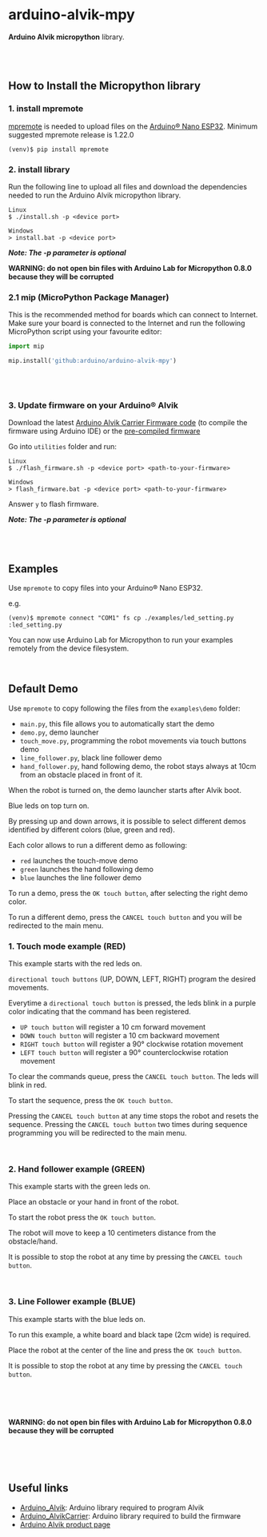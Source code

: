 # arduino-alvik-mpy

**Arduino Alvik micropython** library.



<br>
<br>



## How to Install the Micropython library

### 1. install mpremote

[mpremote](https://docs.micropython.org/en/latest/reference/mpremote.html) is needed to upload files on the [Arduino® Nano ESP32](https://store.arduino.cc/products/nano-esp32?gad_source=1&gclid=Cj0KCQiA2KitBhCIARIsAPPMEhLtIxV_s7KyLJO4-69RdR1UeFTdgGK_XmI8w7xdbur4gs1oJU4Jl68aAhbaEALw_wcB).
Minimum suggested mpremote release is 1.22.0

```shell
(venv)$ pip install mpremote
```

### 2. install library

Run the following line to upload all files and download the dependencies needed to run the Arduino Alvik micropython library.

```shell
Linux
$ ./install.sh -p <device port>

Windows
> install.bat -p <device port>
```

***Note: The -p parameter is optional***


__WARNING: do not open bin files with Arduino Lab for Micropython 0.8.0 because they will be corrupted__

### 2.1  mip (MicroPython Package Manager)
This is the recommended method for boards which can connect to Internet. Make sure your board is connected to the Internet and
run the following MicroPython script using your favourite editor:

```py
import mip

mip.install('github:arduino/arduino-alvik-mpy')

```

<br>
<br>

### 3. Update firmware on your Arduino® Alvik

Download the latest [Arduino Alvik Carrier Firmware code](https://github.com/arduino-libraries/Arduino_AlvikCarrier) (to compile the firmware using Arduino IDE) or the [pre-compiled firmware](https://github.com/arduino-libraries/Arduino_AlvikCarrier/releases/latest)

Go into `utilities` folder and run:
```shell
Linux
$ ./flash_firmware.sh -p <device port> <path-to-your-firmware>

Windows
> flash_firmware.bat -p <device port> <path-to-your-firmware>
```
Answer `y` to flash firmware.

***Note: The -p parameter is optional***

<br>
<br>


## Examples

Use `mpremote` to copy files into your Arduino® Nano ESP32.

e.g.
``` shell
(venv)$ mpremote connect "COM1" fs cp ./examples/led_setting.py :led_setting.py
```

You can now use Arduino Lab for Micropython to run your examples remotely from the device filesystem.

<br>

## Default Demo

Use `mpremote` to copy following the files from the `examples\demo` folder:
- `main.py`, this file allows you to automatically start the demo
- `demo.py`, demo launcher
- `touch_move.py`, programming the robot movements via touch buttons demo
- `line_follower.py`, black line follower demo
- `hand_follower.py`, hand following demo, the robot stays always at 10cm from an obstacle placed in front of it.

When the robot is turned on, the demo launcher starts after Alvik boot.

Blue leds on top turn on.

By pressing up and down arrows, it is possible to select different demos identified by different colors (blue, green and red).

Each color allows to run a different demo as following:
- `red` launches the touch-move demo
- `green` launches the hand following demo
- `blue` launches the line follower demo

To run a demo, press the `OK touch button`, after selecting the right demo color.

To run a different demo, press the `CANCEL touch button` and you will be redirected to the main menu.

### 1. Touch mode example (RED)
This example starts with the red leds on.

`directional touch buttons` (UP, DOWN, LEFT, RIGHT) program the desired movements.

Everytime a `directional touch button` is pressed, the leds blink in a purple color indicating that the command has been registered.
- `UP touch button` will register a 10 cm forward movement
- `DOWN touch button` will register a 10 cm backward movement
- `RIGHT touch button` will register a 90° clockwise rotation movement
- `LEFT touch button` will register a 90° counterclockwise rotation movement

To clear the commands queue, press the `CANCEL touch button`.
The leds will blink in red.

To start the sequence, press the `OK touch button`.

Pressing the `CANCEL touch button` at any time stops the robot and resets the sequence.
Pressing the `CANCEL touch button` two times during sequence programming you will be redirected to the main menu.

<br>

### 2. Hand follower example (GREEN)
This example starts with the green leds on.

Place an obstacle or your hand in front of the robot.

To start the robot press the `OK touch button`.

The robot will move to keep a 10 centimeters distance from the obstacle/hand.

It is possible to stop the robot at any time by pressing the `CANCEL touch button`.

<br>

### 3. Line Follower example (BLUE)
This example starts with the blue leds on.

To run this example, a white board and black tape (2cm wide) is required.

Place the robot at the center of the line and press the `OK touch button`.

It is possible to stop the robot at any time by pressing the `CANCEL touch button`.



<br>
<br>
<br>

__WARNING: do not open bin files with Arduino Lab for Micropython 0.8.0 because they will be corrupted__


<br>
<br>
<br>


## Useful links
- [Arduino_Alvik](https://github.com/arduino-libraries/Arduino_Alvik): Arduino library required to program Alvik
- [Arduino_AlvikCarrier](https://github.com/arduino-libraries/Arduino_AlvikCarrier): Arduino library required to build the firmware
- [Arduino Alvik product page](https://store.arduino.cc/pages/alvik)
